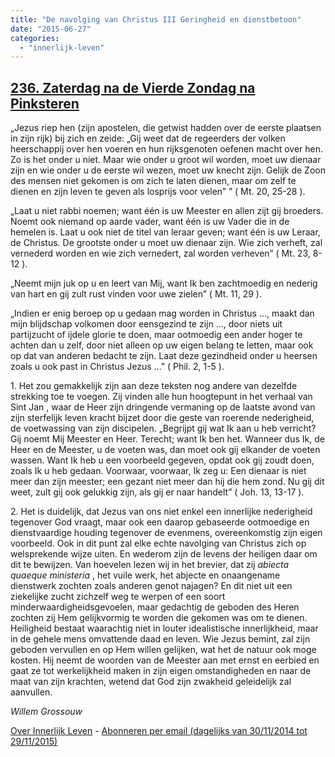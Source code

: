 ```yaml
---
title: "De navolging van Christus III Geringheid en dienstbetoon"
date: "2015-06-27"
categories: 
  - "innerlijk-leven"
---
```


## [236\. Zaterdag na de Vierde Zondag na Pinksteren](http://ift.tt/1CzgOii)

„Jezus riep hen (zijn apostelen, die getwist hadden over de eerste plaatsen in zijn rijk) bij zich en zeide: „Gij weet dat de regeerders der volken heerschappij over hen voeren en hun rijksgenoten oefenen macht over hen. Zo is het onder u niet. Maar wie onder u groot wil worden, moet uw dienaar zijn en wie onder u de eerste wil wezen, moet uw knecht zijn. Gelijk de Zoon des mensen niet gekomen is om zich te laten dienen, maar om zelf te dienen en zijn leven te geven als losprijs voor velen” ” ( Mt. 20, 25-28 ).

„Laat u niet rabbi noemen; want één is uw Meester en allen zijt gij broeders. Noemt ook niemand op aarde vader, want één is uw Vader die in de hemelen is. Laat u ook niet de titel van leraar geven; want één is uw Leraar, de Christus. De grootste onder u moet uw dienaar zijn. Wie zich verheft, zal vernederd worden en wie zich vernedert, zal worden verheven” ( Mt. 23, 8-12 ).

„Neemt mijn juk op u en leert van Mij, want Ik ben zachtmoedig en nederig van hart en gij zult rust vinden voor uwe zielen” ( Mt. 11, 29 ).

„Indien er enig beroep op u gedaan mag worden in Christus …, maakt dan mijn blijdschap volkomen door eensgezind te zijn …, door niets uit partijzucht of ijdele glorie te doen, maar ootmoedig een ander hoger te achten dan u zelf, door niet alleen op uw eigen belang te letten, maar ook op dat van anderen bedacht te zijn. Laat deze gezindheid onder u heersen zoals u ook past in Christus Jezus …” ( Phil. 2, 1-5 ).

1\. Het zou gemakkelijk zijn aan deze teksten nog andere van dezelfde strekking toe te voegen. Zij vinden alle hun hoogtepunt in het verhaal van Sint Jan , waar de Heer zijn dringende vermaning op de laatste avond van zijn sterfelijk leven kracht bijzet door die geste van roerende nederigheid, de voetwassing van zijn discipelen. „Begrijpt gij wat Ik aan u heb verricht? Gij noemt Mij Meester en Heer. Terecht; want Ik ben het. Wanneer dus Ik, de Heer en de Meester, u de voeten was, dan moet ook gij elkander de voeten wassen. Want Ik heb u een voorbeeld gegeven, opdat ook gij zoudt doen, zoals Ik u heb gedaan. Voorwaar, voorwaar, Ik zeg u: Een dienaar is niet meer dan zijn meester; een gezant niet meer dan hij die hem zond. Nu gij dit weet, zult gij ook gelukkig zijn, als gij er naar handelt” ( Joh. 13, 13-17 ).

2\. Het is duidelijk, dat Jezus van ons niet enkel een innerlijke nederigheid tegenover God vraagt, maar ook een daarop gebaseerde ootmoedige en dienstvaardige houding tegenover de evenmens, overeenkomstig zijn eigen voorbeeld. Ook in dit punt zal elke echte navolging van Christus zich op welsprekende wijze uiten. En wederom zijn de levens der heiligen daar om dit te bewijzen. Van hoevelen lezen wij in het brevier, dat zij _abiecta quaeque ministeria_ , het vuile werk, het abjecte en onaangename dienstwerk zochten zoals anderen genot najagen? En dit niet uit een ziekelijke zucht zichzelf weg te werpen of een soort minderwaardigheidsgevoelen, maar gedachtig de geboden des Heren zochten zij Hem gelijkvormig te worden die gekomen was om te dienen. Heiligheid bestaat waarachtig niet in louter idealistische innerlijkheid, maar in de gehele mens omvattende daad en leven. Wie Jezus bemint, zal zijn geboden vervullen en op Hem willen gelijken, wat het de natuur ook moge kosten. Hij neemt de woorden van de Meester aan met ernst en eerbied en gaat ze tot werkelijkheid maken in zijn eigen omstandigheden en naar de maat van zijn krachten, wetend dat God zijn zwakheid geleidelijk zal aanvullen.

_Willem Grossouw_

[Over Innerlijk Leven](http://ift.tt/1y6X5mY) - [Abonneren per email (dagelijks van 30/11/2014 tot 29/11/2015)](http://eepurl.com/9P3DT)
